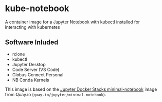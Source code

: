 # kube-notebook
A container image for a Jupyter Notebook with kubectl installed for interacting with kubernetes

## Software Inluded
- rclone
- kubectl
- Jupyter Desktop
- Code Server (VS Code)
- Globus Connect Personal
- NB Conda Kernels

This image is based on the [Jupyter Docker Stacks minimal-notebook](https://github.com/jupyter/docker-stacks/tree/main/images/minimal-notebook) image from Quay.io (`quay.io/jupyter/minimal-notebook`).
